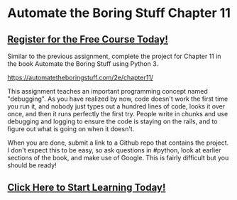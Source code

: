 # Automate the Boring Stuff Chapter 11
##  [Register for the Free Course Today!](https://roppers.thinkific.com/courses/computing-fundamentals)
Similar to the previous assignment, complete the project for Chapter 11 in the book Automate the Boring Stuff using Python 3. 

<https://automatetheboringstuff.com/2e/chapter11/>

This assignment teaches an important programming concept named "debugging". As you have realized by now, code doesn't work the first time you run it, and nobody just types out a hundred lines of code, looks it over once, and then it runs perfectly the first try. People write in chunks and use debugging and logging to ensure the code is staying on the rails, and to figure out what is going on when it doesn't.

When you are done, submit a link to a Github repo that contains the project. I don't expect this to be easy, so ask questions in #python, look at earlier sections of the book, and make use of Google. This is fairly difficult but you should be ready!
##  [Click Here to Start Learning Today!](https://roppers.thinkific.com/courses/computing-fundamentals)
